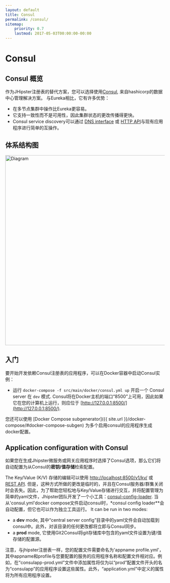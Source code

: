 ```yaml
---
layout: default
title: Consul
permalink: /consul/
sitemap:
    priority: 0.7
    lastmod: 2017-05-03T00:00:00-00:00
---
```


# <i class="fa fa-bullseye"></i> Consul

## Consul 概览

作为JHipster注册表的替代方案，您可以选择使用[Consul](https://www.consul.io/), 来自hashicorp的数据中心管理解决方案。
与Eureka相比，它有许多优势：

- 在多节点集群中操作比Eureka更容易。
- 它支持一致性而不是可用性，因此集群状态的更改传播得更快。
- Consul service discovery可以通过 [DNS interface](https://www.consul.io/docs/agent/dns.html) 或 [HTTP API](https://www.consul.io/docs/agent/http.html)与现有应用程序进行简单的互操作。

## 体系结构图

<img src="{{ site.url }}/images/microservices_architecture_detail.003.png" alt="Diagram" style="width: 800; height: 600" class="img-responsive"/>

## 入门

要开始开发依赖Consul注册表的应用程序，可以在Docker容器中启动Consul实例：

- 运行 `docker-compose -f src/main/docker/consul.yml up` 开启一个 Consul server 在 `dev` 模式. Consul将在Docker主机的端口“8500”上可用，因此如果它在您的计算机上运行，则应位于 [http://127.0.0.1:8500/](http://127.0.0.1:8500/).

您还可以使用 [Docker Compose subgenerator]({{ site.url }}/docker-compose/#docker-compose-subgen) 为多个启用consul的应用程序生成docker配置。

## Application configuration with Consul

如果您在生成Jhipster微服务或网关应用程序时选择了Consul选项，那么它们将自动配置为从Consul的**密钥/值存储**检索配置。

The Key/Value (K/V) 存储的编辑可以使用 [http://localhost:8500/v1/kv/](http://localhost:8500/v1/kv/) 或 [REST API](https://www.consul.io/intro/getting-started/kv.html). 但是，这种方式所做的更改是临时的，并且在Consul服务器/群集关闭时会丢失。因此，为了帮助您轻松地与Key/Value存储进行交互，并将配置管理为简单的yaml文件，Jhipster团队开发了一个小工具：[consul-config-loader](https://github.com/jhipster/consul-config-loader). 当从'consul.yml'docker compose文件启动consul时，*consul config loader**会自动配置，但它也可以作为独立工具运行。
It can be run in two modes:

- a **dev** mode, 其中“central server config”目录中的yaml文件会自动加载到consul中。此外，对该目录的任何更改都将立即与Consul同步。
- a **prod** mode, 它使用Git2Consul将git存储库中包含的yaml文件设置为键/值存储的配置源。

注意，与jhipster注册表一样，您的配置文件需要命名为'appname profile.yml'，其中appname和profile与您要配置的服务的应用程序名称和配置文件相对应。例如，在“consulapp-prod.yml”文件中添加属性将仅为以“prod”配置文件开头的名为“consulapp”的应用程序设置这些属性。此外，“application.yml”中定义的属性将为所有应用程序设置。
